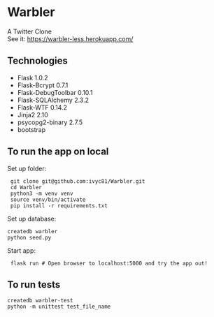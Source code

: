 # Warbler
A Twitter Clone <br/>
See it: https://warbler-less.herokuapp.com/

## Technologies
* Flask 1.0.2
* Flask-Bcrypt 0.7.1
* Flask-DebugToolbar 0.10.1
* Flask-SQLAlchemy 2.3.2
* Flask-WTF 0.14.2
* Jinja2 2.10
* psycopg2-binary 2.7.5
* bootstrap

## To run the app on local

Set up folder:
```
 git clone git@github.com:ivyc81/Warbler.git
 cd Warbler
 python3 -m venv venv
 source venv/bin/activate
 pip install -r requirements.txt
```

Set up database:
```
createdb warbler
python seed.py
```

Start app:
```
 flask run # Open browser to localhost:5000 and try the app out!
```

## To run tests
```
createdb warbler-test
python -m unittest test_file_name
```
